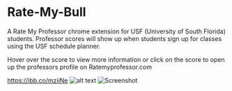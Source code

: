 # Rate-My-Bull
A Rate My Professor chrome extension for USF (University of South Florida) students. Professor scores will show up when students sign up for classes using the USF schedule planner.

Hover over the score to view more information or click on the score to open up the professors profile on Ratemyprofessor.com

https://ibb.co/mziiNe
![alt text](https://ibb.co/mziiNe)
![Screenshot](screenshot.png)
